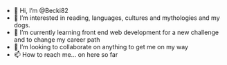 - 👋 Hi, I’m @Becki82
- 👀 I’m interested in reading, languages, cultures and mythologies and my dogs.
- 🌱 I’m currently learning front end web development for a new challenge and to change my career path 
- 💞️ I’m looking to collaborate on anything to get me on my way
- 📫 How to reach me... on here so far

<!---
Becki82/Becki82 is a ✨ special ✨ repository because its `README.md` (this file) appears on your GitHub profile.
You can click the Preview link to take a look at your changes.
--->
